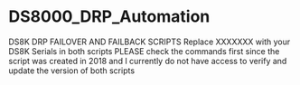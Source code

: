 # DS8000_DRP_Automation

DS8K DRP FAILOVER AND FAILBACK SCRIPTS
Replace XXXXXXX with your DS8K Serials in both scripts
PLEASE check the commands first since the script was created in 2018 and I currently do not have access to verify and update the version of both scripts

